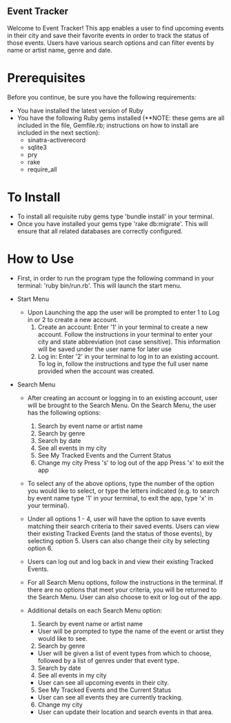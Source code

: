 ## Event Tracker

Welcome to Event Tracker! This app enables a user to find upcoming events in their city and save their favorite events in order to track the status of those events. Users have various search options and can filter events by name or artist name, genre and date.

# Prerequisites

Before you continue, be sure you have the following requirements:

  * You have installed the latest version of Ruby
  * You have the following Ruby gems installed (**NOTE: these gems are all included in the file, Gemfile.rb; instructions on how to install are included in the next section):
    - sinatra-activerecord
    - sqlite3
    - pry
    - rake 
    - require_all

# To Install

  * To install all requisite ruby gems type 'bundle install' in your terminal.
  * Once you have installed your gems type 'rake db:migrate'. This will ensure that all related databases are correctly configured.

# How to Use

* First, in order to run the program type the following command in your terminal: 'ruby bin/run.rb'. This will launch the start menu.

* Start Menu
  - Upon Launching the app the user will be prompted to enter 1 to Log in or 2 to create a new account. 
    1. Create an account: Enter '1' in your terminal to create a new account. Follow the instructions in your terminal to enter your city and state abbreviation (not case sensitive). This information will be saved under the user name for later use
    2. Log in: Enter '2' in your terminal to log in to an existing account. To log in, follow the instructions and type the full user name provided when the account was created.

* Search Menu
  - After creating an account or logging in to an existing account, user will be brought to the Search Menu. On the Search Menu, the user has the following options:

    1. Search by event name or artist name
    2. Search by genre
    3. Search by date
    4. See all events in my city
    5. See My Tracked Events and the Current Status
    6. Change my city
    Press 's' to log out of the app
    Press 'x' to exit the app

  - To select any of the above options, type the number of the option you would like to select, or type the letters indicated (e.g. to search by event name type '1' in your terminal, to exit the app, type 'x' in your terminal).

  - Under all options 1 - 4, user will have the option to save events matching their search criteria to their saved events. Users can view their existing Tracked Events (and the status of those events), by selecting option 5. Users can also change their city by selecting option 6. 

  - Users can log out and log back in and view their existing Tracked Events.

  - For all Search Menu options, follow the instructions in the terminal. If there are no options that meet your criteria, you will be returned to the Search Menu. User can also choose to exit or log out of the app.

  * Additional details on each Search Menu option:

    1. Search by event name or artist name
      - User will be prompted to type the name of the event or artist they would like to see. 
    2. Search by genre
      - User will be given a list of event types from which to choose, followed by a list of genres under that event type.
    3. Search by date
    4. See all events in my city
      - User can see all upcoming events in their city.
    5. See My Tracked Events and the Current Status
      - User can see all events they are currently tracking.
    6. Change my city
      - User can update their location and search events in that area.
